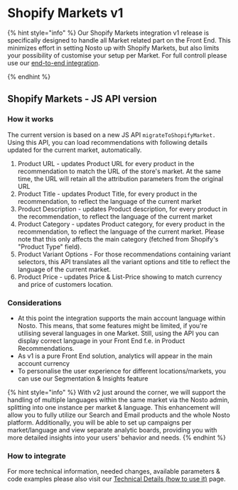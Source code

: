 # Shopify Markets v1

{% hint style="info" %}
Our Shopify Markets integration v1 release is specifically designed to handle all Market related part on the Front End. This minimizes effort in setting Nosto up with Shopify Markets, but also limits your possibility of customise your setup per Market. For full controll please use our [end-to-end integration](https://docs.nosto.com/shopify/shopify-markets).


{% endhint %}

## Shopify Markets - JS API version

### How it works

The current version is based on a new JS API `migrateToShopifyMarket.` Using this API, you can load recommendations with following details updated for the current market, automatically.

1. Product URL - updates Product URL for every product in the recommendation to match the URL of the store's market. At the same time, the URL will retain all the attribution parameters from the original URL
2. Product Title - updates Product Title, for every product in the recommendation, to reflect the language of the current market
3. Product Description - updates Product description, for every product in the recommendation, to reflect the language of the current market
4. Product Category - updates Product category, for every product in the recommendation, to reflect the language of the current market. Please note that this only affects the main category (fetched from Shopify's "Product Type" field).
5. Product Variant Options - For those recommendations containing variant selectors, this API translates all the variant options and title to reflect the language of the current market.&#x20;
6. Product Price - updates Price & List-Price showing to match currency and price of customers location.

### Considerations

* At this point the integration supports the main account language within Nosto. This means, that some features might be limited, if you're utilising several languages in one Market. Still, using the API you can display correct language in your Front End f.e. in Product Recommendations.
* As v1 is a pure Front End solution, analytics will appear in the main account currency
* To personalise the user experience for different locations/markets, you can use our Segmentation & Insights feature

{% hint style="info" %}
With v2 just around the corner, we will support the handling of multiple languages within the same market via the Nosto admin, splitting into one instance per market & language. This enhancement will allow you to fully utilize our Search and Email products and the whole Nosto platform. Additionally, you will be able to set up campaigns per market/language and view separate analytic boards, providing you with more detailed insights into your users' behavior and needs.
{% endhint %}

### How to integrate

For more technical information, needed changes, available parameters & code examples please also visit our [Technical Details (how to use it)](technical-details-how-to-use-it.md) page.
